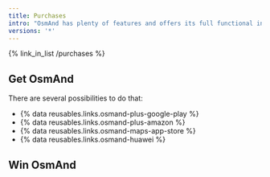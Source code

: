 ```yaml
---
title: Purchases
intro: "OsmAnd has plenty of features and offers its full functional in the free version. In addition to that, you can expand your possibilities even further with paid OsmAnd services. Let's take a look at each of them in detail."
versions: '*'
---
```



{% link_in_list /purchases %}


## Get OsmAnd
There are several possibilities to do that:
 - {% data reusables.links.osmand-plus-google-play %}
 - {% data reusables.links.osmand-plus-amazon %}
 - {% data reusables.links.osmand-maps-app-store %}
 - {% data reusables.links.osmand-huawei %} 

## Win OsmAnd

